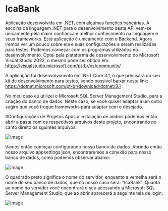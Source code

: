 # IcaBank

Aplicação desenvolvida em .NET, com algumas funções bancárias. A escolha da linguagem .NET para o desenvolvimento desta API vem-se unicamente pela maior confiança e melhor conhecimento na linguagem e seus frameworks.
Está aplicação é unicamente com o Backend. Agora iremos ver um pouco sobre ela e suas configurações a serem realizadas para testes.
Podemos começar com os programas utilizados no desenvolvimento. Optei pela plataforma de desenvolvimento do Microsoft Visual Studio 2022, o mesmo pode ser obtido em: 
                                            https://visualstudio.microsoft.com/pt-br/vs/community/

A aplicação foi desenvolvimento em .NET Core 3.1, o que precisará do seu kit de desenvolvimento para testes, sendo possivel baixar neste link:
                                            https://dotnet.microsoft.com/pt-br/download/dotnet/3.1

No meu caso eu utilizei o Microsoft SQL Server Management Studio, para a criação do banco de dados. Neste caso, se você quiser adaptar a um outro sugiro que você troque frameworks para adaptar com o desejado.

#Configurações de Projetos
Após a instalação de ambos podemos então abrir a pasta com os respectivos arquivos deste projeto, encontrando no canto direito os sguintes arquivos:

![image](https://github.com/user-attachments/assets/12b29a71-c66d-49c8-a241-24bd3aad5380)

Vamos então começar configurando nosso banco de dados. Abrindo então nosso arquivo appsettings.json, encontraremos a conexão para nosso banco de dados, como podemos observar abaixo:

![image](https://github.com/user-attachments/assets/70a6dca7-1217-4205-97d4-4919ab0d97a9)

O quadrado preto significa o nome do servidor, enquanto a vemelha será o nome do seu banco de dados, que no nosso caso será: "IcaBank". Quanto ao nome do servidor você encontrará o seu acessando a Microsoft SQL Server Management Studio, que ao abrir aparecerá a seguinte tela de login:

![image](https://github.com/user-attachments/assets/fd0e625c-4186-4992-9541-c3f50460b14d)


